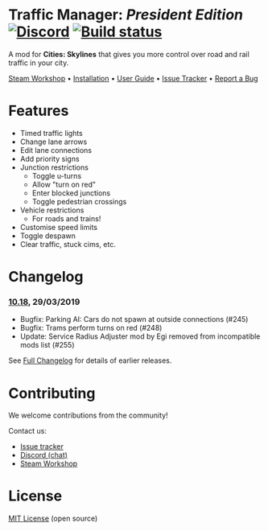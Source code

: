 # Traffic Manager: *President Edition* [![Discord](https://img.shields.io/discord/545065285862948894.svg)](https://discord.gg/faKUnST) [![Build status](https://ci.appveyor.com/api/projects/status/dehkvuxk8b3h66e7/branch/master?svg=true)](https://ci.appveyor.com/project/krzychu124/cities-skylines-traffic-manager-president-edition/branch/master)

A mod for **Cities: Skylines** that gives you more control over road and rail traffic in your city.

[Steam Workshop](https://steamcommunity.com/sharedfiles/filedetails/?id=1637663252) • [Installation](https://github.com/krzychu124/Cities-Skylines-Traffic-Manager-President-Edition/wiki/Installation) • [User Guide](http://www.viathinksoft.de/tmpe/wiki) • [Issue Tracker](https://github.com/krzychu124/Cities-Skylines-Traffic-Manager-President-Edition/issues) • [Report a Bug](https://github.com/krzychu124/Cities-Skylines-Traffic-Manager-President-Edition/wiki/Report-a-Bug)

# Features

* Timed traffic lights
* Change lane arrows
* Edit lane connections
* Add priority signs
* Junction restrictions
    * Toggle u-turns
    * Allow "turn on red"
    * Enter blocked junctions
    * Toggle pedestrian crossings
* Vehicle restrictions
    * For roads and trains!
* Customise speed limits
* Toggle despawn
* Clear traffic, stuck cims, etc.

# Changelog
### [10.18](https://github.com/krzychu124/Cities-Skylines-Traffic-Manager-President-Edition/compare/10.17...10.18), 29/03/2019
- Bugfix: Parking AI: Cars do not spawn at outside connections (#245)
- Bugfix: Trams perform turns on red (#248)
- Update: Service Radius Adjuster mod by Egi removed from incompatible mods list (#255)

See [Full Changelog](https://github.com/krzychu124/Cities-Skylines-Traffic-Manager-President-Edition/blob/master/CHANGELOG.md) for details of earlier releases.

# Contributing

We welcome contributions from the community!

Contact us:

* [Issue tracker](https://github.com/krzychu124/Cities-Skylines-Traffic-Manager-President-Edition/issues)
* [Discord (chat)](https://discord.gg/faKUnST)
* [Steam Workshop](https://steamcommunity.com/sharedfiles/filedetails/?id=1637663252)

# License

[MIT License](https://github.com/krzychu124/Cities-Skylines-Traffic-Manager-President-Edition/blob/master/LICENSE) (open source)
